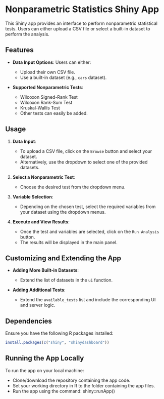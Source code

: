 # Nonparametric Statistics Shiny App

This Shiny app provides an interface to perform nonparametric statistical tests. Users can either upload a CSV file or select a built-in dataset to perform the analysis.

## Features

- **Data Input Options**: Users can either:
  - Upload their own CSV file.
  - Use a built-in dataset (e.g., `cars` dataset).

- **Supported Nonparametric Tests**:
  - Wilcoxon Signed-Rank Test
  - Wilcoxon Rank-Sum Test
  - Kruskal-Wallis Test
  - Other tests can easily be added.

## Usage

1. **Data Input**: 
   - To upload a CSV file, click on the `Browse` button and select your dataset.
   - Alternatively, use the dropdown to select one of the provided datasets.

2. **Select a Nonparametric Test**:
   - Choose the desired test from the dropdown menu.

3. **Variable Selection**:
   - Depending on the chosen test, select the required variables from your dataset using the dropdown menus.

4. **Execute and View Results**:
   - Once the test and variables are selected, click on the `Run Analysis` button.
   - The results will be displayed in the main panel.

## Customizing and Extending the App

- **Adding More Built-in Datasets**: 
  - Extend the list of datasets in the `ui` function.

- **Adding Additional Tests**: 
  - Extend the `available_tests` list and include the corresponding UI and server logic.

## Dependencies

Ensure you have the following R packages installed:

```R
install.packages(c("shiny", "shinydashboard"))
```

## Running the App Locally
To run the app on your local machine:

- Clone/download the repository containing the app code.
- Set your working directory in R to the folder containing the app files.
- Run the app using the command: shiny::runApp()







